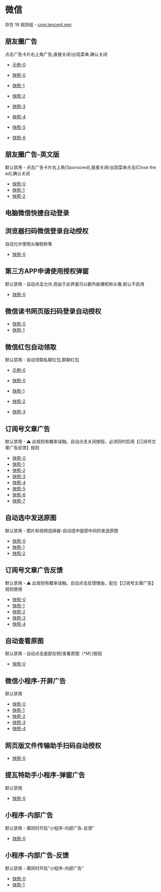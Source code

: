 # 微信

存在 16 规则组 - [com.tencent.mm](/src/apps/com.tencent.mm.ts)

## 朋友圈广告

点击广告卡片右上角广告,直接关闭/出现菜单,确认关闭

- [示例-0](https://github.com/gkd-kit/subscription/assets/38517192/c9ae4bba-a748-4755-b5e4-c7ad3d489a79)

- [快照-0](https://i.gkd.li/import/import/12642588)
- [快照-1](https://i.gkd.li/import/import/12888129)
- [快照-2](https://i.gkd.li/import/import/12907641)
- [快照-3](https://i.gkd.li/import/import/13000395)
- [快照-4](https://i.gkd.li/import/import/12642584)
- [快照-5](https://i.gkd.li/import/import/12663984)
- [快照-6](https://i.gkd.li/import/import/12907642)

## 朋友圈广告-英文版

默认禁用 - 点击广告卡片右上角[Sponsored],直接关闭/出现菜单点击[Close the ad],确认关闭

- [快照-0](https://i.gkd.li/import/12905837)
- [快照-1](https://i.gkd.li/import/12905838)
- [快照-2](https://i.gkd.li/import/12905846)

## 电脑微信快捷自动登录

## 浏览器扫码微信登录自动授权

自动允许使用头像昵称等

- [快照-0](https://i.gkd.li/import/import/13065462)

## 第三方APP申请使用授权弹窗

默认禁用 - 自动点击允许,但由于此界面可以额外新建昵称头像,默认不启用

- [快照-0](https://i.gkd.li/import/import/12663602)

## 微信读书网页版扫码登录自动授权

- [快照-0](https://i.gkd.li/import/12506197)
- [快照-1](https://i.gkd.li/import/12506201)

## 微信红包自动领取

默认禁用 - 自动领取私聊红包,群聊红包

- [示例-0](https://github.com/gkd-kit/subscription/assets/38517192/32cfda78-b2e1-456c-8d85-bfb2bc4683aa)

- [快照-0](https://i.gkd.li/import/import/12567696)
- [快照-1](https://i.gkd.li/import/import/12567697)
- [快照-2](https://i.gkd.li/import/import/12567698)
- [快照-3](https://i.gkd.li/import/import/12567637)

## 订阅号文章广告

默认禁用 - ⚠ 此规则有概率误触。自动点击关闭按钮，必须同时启用【订阅号文章广告反馈】规则

- [快照-0](https://i.gkd.li/import/import/12642232)
- [快照-1](https://i.gkd.li/import/import/13199281)
- [快照-2](https://i.gkd.li/import/import/12646837)
- [快照-3](https://i.gkd.li/import/import/12678937)
- [快照-4](https://i.gkd.li/import/import/12714427)
- [快照-5](https://i.gkd.li/import/import/12700183)
- [快照-6](https://i.gkd.li/import/import/12701503)
- [快照-7](https://i.gkd.li/import/import/12714424)

## 自动选中发送原图

默认禁用 - 图片和视频选择器-自动选中底部中间的发送原图

- [快照-0](https://i.gkd.li/import/import/12686641)
- [快照-1](https://i.gkd.li/import/12840865)
- [快照-2](https://i.gkd.li/import/import/12686640)

## 订阅号文章广告反馈

默认禁用 - ⚠ 此规则有概率误触。自动点击反馈理由，配合【订阅号文章广告】规则使用

- [快照-0](https://i.gkd.li/import/import/12642234)
- [快照-1](https://i.gkd.li/import/import/12722301)
- [快照-2](https://i.gkd.li/import/import/12722331)
- [快照-3](https://i.gkd.li/import/import/12642238)
- [快照-4](https://i.gkd.li/import/import/12700191)

## 自动查看原图

默认禁用 - 自动点击底部左侧[查看原图（*M）]按钮

- [快照-0](https://i.gkd.li/import/import/12706944)

## 微信小程序-开屏广告

默认禁用

- [快照-0](https://i.gkd.li/import/import/12701979)
- [快照-1](https://i.gkd.li/import/import/12777076)
- [快照-2](https://i.gkd.li/import/import/12785012)
- [快照-3](https://i.gkd.li/import/import/12785183)
- [快照-4](https://i.gkd.li/import/import/12785246)

## 网页版文件传输助手扫码自动授权

- [快照-0](https://i.gkd.li/import/12793745)

## 提瓦特助手小程序-弹窗广告

默认禁用

- [快照-0](https://i.gkd.li/import/import/12926021)

## 小程序-内部广告

默认禁用 - 需同时开启"小程序-内部广告-反馈"

- [快照-0](https://i.gkd.li/import/import/13199282)

## 小程序-内部广告-反馈

默认禁用 - 需同时开启"小程序-内部广告"

- [快照-0](https://i.gkd.li/import/13200044)
- [快照-1](https://i.gkd.li/import/13200048)
